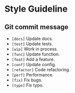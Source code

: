 # Style Guideline

## Git commit message

-   `[docs]` Update docs.
-   `[test]` Update tests.
-   `[wip]` Work in process.
-   `[func]` Update function.
-   `[feat]` Add a feature.
-   `[conf]` Update config.
-   `[refactor]` Code refactoring.
-   `[perf]` Performance.
-   `[fix]` Fix bugs.
-   `[typo]` Fix typo.
